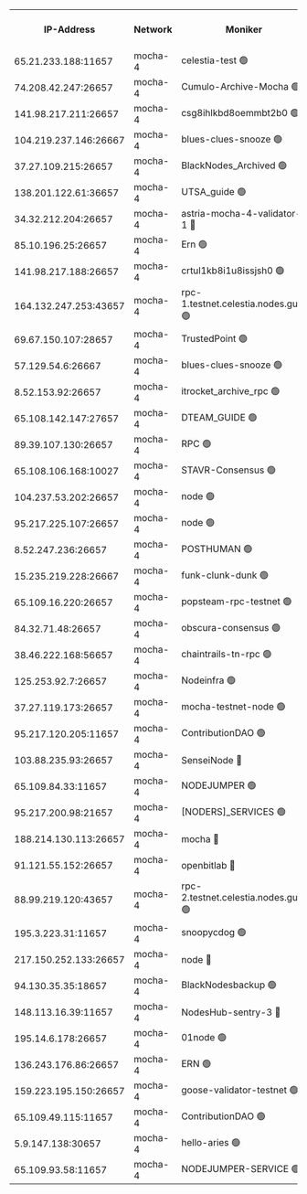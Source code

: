 


<table><tr><th>IP-Address</th><th>Network</th><th>Moniker</th><th>Latest Block Height</th><th>Earliest Block Height</th><th>Catching Up</th><th>Tx Index</th><th>Voting Power</th><th>Version</th><th>Scan Time</th></tr><tr><td>65.21.233.188:11657</td><td>mocha-4</td><td>celestia-test 🟢</td><td>4703725</td><td>0</td><td>False</td><td>on</td><td>0</td><td>3.3.1-mocha</td><td>2025-02-15T13:38:51.911735058UTC</td></tr><tr><td>74.208.42.247:26657</td><td>mocha-4</td><td>Cumulo-Archive-Mocha 🟢</td><td>4703694</td><td>1</td><td>False</td><td>on</td><td>0</td><td>3.3.1-mocha</td><td>2025-02-15T13:36:13.578740639UTC</td></tr><tr><td>141.98.217.211:26657</td><td>mocha-4</td><td>csg8ihlkbd8oemmbt2b0 🟢</td><td>4703696</td><td>1</td><td>False</td><td>on</td><td>0</td><td>3.3.0-mocha</td><td>2025-02-15T13:36:22.539434907UTC</td></tr><tr><td>104.219.237.146:26667</td><td>mocha-4</td><td>blues-clues-snooze 🟢</td><td>4703696</td><td>1</td><td>False</td><td>off</td><td>0</td><td>3.2.0-mocha</td><td>2025-02-15T13:36:23.275503738UTC</td></tr><tr><td>37.27.109.215:26657</td><td>mocha-4</td><td>BlackNodes_Archived 🟢</td><td>4703697</td><td>1</td><td>False</td><td>off</td><td>0</td><td>3.3.0-mocha</td><td>2025-02-15T13:36:29.779022578UTC</td></tr><tr><td>138.201.122.61:36657</td><td>mocha-4</td><td>UTSA_guide 🟢</td><td>4703697</td><td>1</td><td>False</td><td>on</td><td>0</td><td>3.3.1-mocha</td><td>2025-02-15T13:36:32.191210486UTC</td></tr><tr><td>34.32.212.204:26657</td><td>mocha-4</td><td>astria-mocha-4-validator-1 🔴</td><td>4703698</td><td>1</td><td>False</td><td>on</td><td>10509044</td><td>3.3.1-mocha</td><td>2025-02-15T13:36:32.577758804UTC</td></tr><tr><td>85.10.196.25:26657</td><td>mocha-4</td><td>Ern 🟢</td><td>4703699</td><td>1</td><td>False</td><td>on</td><td>0</td><td>3.3.1-mocha</td><td>2025-02-15T13:36:41.036484752UTC</td></tr><tr><td>141.98.217.188:26657</td><td>mocha-4</td><td>crtul1kb8i1u8issjsh0 🟢</td><td>4703702</td><td>1</td><td>False</td><td>on</td><td>0</td><td>3.3.0-mocha</td><td>2025-02-15T13:36:56.047575537UTC</td></tr><tr><td>164.132.247.253:43657</td><td>mocha-4</td><td>rpc-1.testnet.celestia.nodes.guru 🟢</td><td>4703709</td><td>1</td><td>False</td><td>on</td><td>0</td><td>3.3.1-mocha</td><td>2025-02-15T13:37:28.670173710UTC</td></tr><tr><td>69.67.150.107:28657</td><td>mocha-4</td><td>TrustedPoint 🟢</td><td>4703713</td><td>1</td><td>False</td><td>on</td><td>0</td><td>3.3.0-mocha</td><td>2025-02-15T13:37:48.137444110UTC</td></tr><tr><td>57.129.54.6:26667</td><td>mocha-4</td><td>blues-clues-snooze 🟢</td><td>4703714</td><td>1</td><td>False</td><td>off</td><td>0</td><td>3.2.0-mocha</td><td>2025-02-15T13:37:52.883191318UTC</td></tr><tr><td>8.52.153.92:26657</td><td>mocha-4</td><td>itrocket_archive_rpc 🟢</td><td>4703717</td><td>1</td><td>False</td><td>on</td><td>0</td><td>3.3.1-mocha</td><td>2025-02-15T13:38:11.924047709UTC</td></tr><tr><td>65.108.142.147:27657</td><td>mocha-4</td><td>DTEAM_GUIDE 🟢</td><td>4703720</td><td>1</td><td>False</td><td>on</td><td>0</td><td>3.3.1-mocha</td><td>2025-02-15T13:38:26.982005772UTC</td></tr><tr><td>89.39.107.130:26657</td><td>mocha-4</td><td>RPC 🟢</td><td>4703721</td><td>1</td><td>False</td><td>on</td><td>0</td><td>3.3.1-mocha</td><td>2025-02-15T13:38:27.316312439UTC</td></tr><tr><td>65.108.106.168:10027</td><td>mocha-4</td><td>STAVR-Consensus 🟢</td><td>4703725</td><td>1</td><td>False</td><td>on</td><td>0</td><td>3.3.1-mocha</td><td>2025-02-15T13:38:47.126285057UTC</td></tr><tr><td>104.237.53.202:26657</td><td>mocha-4</td><td>node 🟢</td><td>4703726</td><td>1</td><td>False</td><td>on</td><td>0</td><td>3.0.0-mocha</td><td>2025-02-15T13:38:55.605219922UTC</td></tr><tr><td>95.217.225.107:26657</td><td>mocha-4</td><td>node 🟢</td><td>4703726</td><td>1</td><td>False</td><td>on</td><td>0</td><td>3.3.1-mocha</td><td>2025-02-15T13:38:56.757596967UTC</td></tr><tr><td>8.52.247.236:26657</td><td>mocha-4</td><td>POSTHUMAN 🟢</td><td>4703727</td><td>1</td><td>False</td><td>on</td><td>0</td><td>3.3.1-mocha</td><td>2025-02-15T13:39:01.758855987UTC</td></tr><tr><td>15.235.219.228:26667</td><td>mocha-4</td><td>funk-clunk-dunk 🟢</td><td>4703730</td><td>1</td><td>False</td><td>off</td><td>0</td><td>3.2.0-mocha</td><td>2025-02-15T13:39:15.038074096UTC</td></tr><tr><td>65.109.16.220:26657</td><td>mocha-4</td><td>popsteam-rpc-testnet 🟢</td><td>4703732</td><td>1</td><td>False</td><td>on</td><td>0</td><td>3.3.1-mocha</td><td>2025-02-15T13:39:22.082000190UTC</td></tr><tr><td>84.32.71.48:26657</td><td>mocha-4</td><td>obscura-consensus 🟢</td><td>4703733</td><td>1</td><td>False</td><td>on</td><td>0</td><td>3.3.0-mocha</td><td>2025-02-15T13:39:30.072958210UTC</td></tr><tr><td>38.46.222.168:56657</td><td>mocha-4</td><td>chaintrails-tn-rpc 🟢</td><td>4703738</td><td>1</td><td>False</td><td>on</td><td>0</td><td>3.3.1</td><td>2025-02-15T13:39:55.765591172UTC</td></tr><tr><td>125.253.92.7:26657</td><td>mocha-4</td><td>Nodeinfra 🟢</td><td>4703703</td><td>2070001</td><td>False</td><td>on</td><td>0</td><td>3.2.0</td><td>2025-02-15T13:37:01.522536977UTC</td></tr><tr><td>37.27.119.173:26657</td><td>mocha-4</td><td>mocha-testnet-node 🟢</td><td>4703724</td><td>2631379</td><td>False</td><td>on</td><td>0</td><td>3.3.0-mocha</td><td>2025-02-15T13:38:46.727716599UTC</td></tr><tr><td>95.217.120.205:11657</td><td>mocha-4</td><td>ContributionDAO 🟢</td><td>4703726</td><td>2723055</td><td>False</td><td>on</td><td>0</td><td>3.3.0-mocha</td><td>2025-02-15T13:38:55.977085842UTC</td></tr><tr><td>103.88.235.93:26657</td><td>mocha-4</td><td>SenseiNode 🔴</td><td>4703714</td><td>2968001</td><td>False</td><td>off</td><td>100008</td><td>3.3.1-mocha</td><td>2025-02-15T13:37:53.996971796UTC</td></tr><tr><td>65.109.84.33:11657</td><td>mocha-4</td><td>NODEJUMPER 🟢</td><td>4703726</td><td>3214501</td><td>False</td><td>off</td><td>0</td><td>3.0.0-mocha</td><td>2025-02-15T13:38:56.375748589UTC</td></tr><tr><td>95.217.200.98:21657</td><td>mocha-4</td><td>[NODERS]_SERVICES 🟢</td><td>4703695</td><td>3453468</td><td>False</td><td>on</td><td>0</td><td>3.2.0-mocha</td><td>2025-02-15T13:36:22.132657380UTC</td></tr><tr><td>188.214.130.113:26657</td><td>mocha-4</td><td>mocha 🔴</td><td>4703703</td><td>4163991</td><td>False</td><td>off</td><td>100001</td><td>3.3.0-mocha</td><td>2025-02-15T13:37:00.509755603UTC</td></tr><tr><td>91.121.55.152:26657</td><td>mocha-4</td><td>openbitlab 🔴</td><td>4703701</td><td>4177001</td><td>False</td><td>off</td><td>501058</td><td>3.3.1</td><td>2025-02-15T13:36:49.549038538UTC</td></tr><tr><td>88.99.219.120:43657</td><td>mocha-4</td><td>rpc-2.testnet.celestia.nodes.guru 🟢</td><td>4703724</td><td>4178037</td><td>False</td><td>on</td><td>0</td><td>3.3.1-mocha</td><td>2025-02-15T13:38:44.293223061UTC</td></tr><tr><td>195.3.223.31:11657</td><td>mocha-4</td><td>snoopycdog 🟢</td><td>4703734</td><td>4208501</td><td>False</td><td>off</td><td>0</td><td>3.3.1-mocha</td><td>2025-02-15T13:39:32.520382136UTC</td></tr><tr><td>217.150.252.133:26657</td><td>mocha-4</td><td>node 🔴</td><td>4703721</td><td>4244833</td><td>False</td><td>off</td><td>100505</td><td>3.3.1-mocha</td><td>2025-02-15T13:38:29.676092561UTC</td></tr><tr><td>94.130.35.35:18657</td><td>mocha-4</td><td>BlackNodesbackup 🟢</td><td>4703739</td><td>4579501</td><td>False</td><td>on</td><td>0</td><td>3.0.0-mocha</td><td>2025-02-15T13:39:58.737146067UTC</td></tr><tr><td>148.113.16.39:11657</td><td>mocha-4</td><td>NodesHub-sentry-3 🔴</td><td>4703714</td><td>4582780</td><td>False</td><td>on</td><td>107152</td><td>3.3.1</td><td>2025-02-15T13:37:56.929697693UTC</td></tr><tr><td>195.14.6.178:26657</td><td>mocha-4</td><td>01node 🟢</td><td>4703718</td><td>4633398</td><td>False</td><td>on</td><td>0</td><td>3.3.1</td><td>2025-02-15T13:38:14.360007574UTC</td></tr><tr><td>136.243.176.86:26657</td><td>mocha-4</td><td>ERN 🟢</td><td>4703726</td><td>4645501</td><td>False</td><td>off</td><td>0</td><td>3.3.1-mocha</td><td>2025-02-15T13:38:54.642269595UTC</td></tr><tr><td>159.223.195.150:26657</td><td>mocha-4</td><td>goose-validator-testnet 🟢</td><td>4703732</td><td>4646001</td><td>False</td><td>on</td><td>0</td><td>3.3.1-mocha</td><td>2025-02-15T13:39:25.273233765UTC</td></tr><tr><td>65.109.49.115:11657</td><td>mocha-4</td><td>ContributionDAO 🟢</td><td>4703713</td><td>4696815</td><td>False</td><td>off</td><td>0</td><td>3.3.0-mocha</td><td>2025-02-15T13:37:48.514324477UTC</td></tr><tr><td>5.9.147.138:30657</td><td>mocha-4</td><td>hello-aries 🟢</td><td>4703710</td><td>4700501</td><td>False</td><td>off</td><td>0</td><td>3.3.1-mocha</td><td>2025-02-15T13:37:37.151523366UTC</td></tr><tr><td>65.109.93.58:11657</td><td>mocha-4</td><td>NODEJUMPER-SERVICE 🟢</td><td>4703739</td><td>4701501</td><td>False</td><td>off</td><td>0</td><td>3.0.0-mocha</td><td>2025-02-15T13:39:58.414891442UTC</td></tr></table>